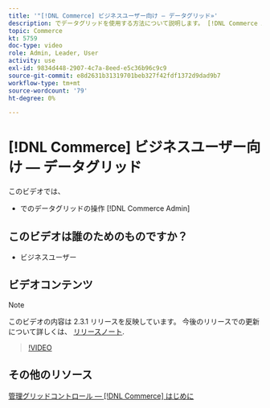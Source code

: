 ```yaml
---
title: '"[!DNL Commerce] ビジネスユーザー向け — データグリッド»'
description: でデータグリッドを使用する方法について説明します。 [!DNL Commerce Admin].
topic: Commerce
kt: 5759
doc-type: video
role: Admin, Leader, User
activity: use
exl-id: 9834d448-2907-4c7a-8eed-e5c36b96c9c9
source-git-commit: e8d2631b31319701beb327f42fdf1372d9dad9b7
workflow-type: tm+mt
source-wordcount: '79'
ht-degree: 0%

---
```


# [!DNL Commerce] ビジネスユーザー向け — データグリッド

このビデオでは、

- でのデータグリッドの操作 [!DNL Commerce Admin]

## このビデオは誰のためのものですか？

- ビジネスユーザー

## ビデオコンテンツ

>[!NOTE]
>
>このビデオの内容は 2.3.1 リリースを反映しています。 今後のリリースでの更新について詳しくは、 [リリースノート](https://experienceleague.adobe.com/docs/commerce-operations/release/notes/overview.html).

>[!VIDEO](https://video.tv.adobe.com/v/35960?quality=12&learn=on)

## その他のリソース

[管理グリッドコントロール — [!DNL Commerce] はじめに](https://experienceleague.adobe.com/docs/commerce-admin/start/admin/tools/admin-grid-controls.html)
